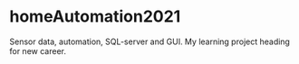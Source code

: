 # homeAutomation2021
Sensor data, automation, SQL-server and GUI. My learning project heading for new career.
